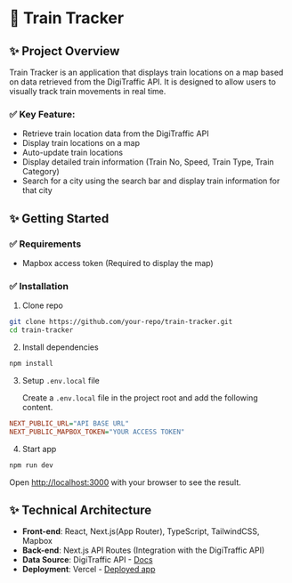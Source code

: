 # 🚂 Train Tracker
## ✨ Project Overview
Train Tracker is an application that displays train locations on a map based on data retrieved from the DigiTraffic API. It is designed to allow users to visually track train movements in real time.
### ✅ Key Feature:
- Retrieve train location data from the DigiTraffic API
- Display train locations on a map
- Auto-update train locations
- Display detailed train information (Train No, Speed, Train Type, Train Category)
- Search for a city using the search bar and display train information for that city

## ✨ Getting Started
### ✅ Requirements
- Mapbox access token (Required to display the map)
### ✅ Installation
1. Clone repo
```sh
git clone https://github.com/your-repo/train-tracker.git
cd train-tracker
```
2. Install dependencies
```sh
npm install
```
3. Setup `.env.local` file

    Create a `.env.local` file in the project root and add the following content.
```ini
NEXT_PUBLIC_URL="API BASE URL"
NEXT_PUBLIC_MAPBOX_TOKEN="YOUR ACCESS TOKEN"
```
4. Start app
```sh
npm run dev
```
Open [http://localhost:3000](http://localhost:3000) with your browser to see the result.

## ✨ Technical Architecture
- **Front-end**: React, Next.js(App Router), TypeScript, TailwindCSS, Mapbox
- **Back-end**: Next.js API Routes (Integration with the DigiTraffic API)
- **Data Source**: DigiTraffic API - [Docs](https://www.digitraffic.fi/en/railway-traffic/)
- **Deployment**: Vercel - [Deployed app](https://fictional-succotash-sandy.vercel.app/)